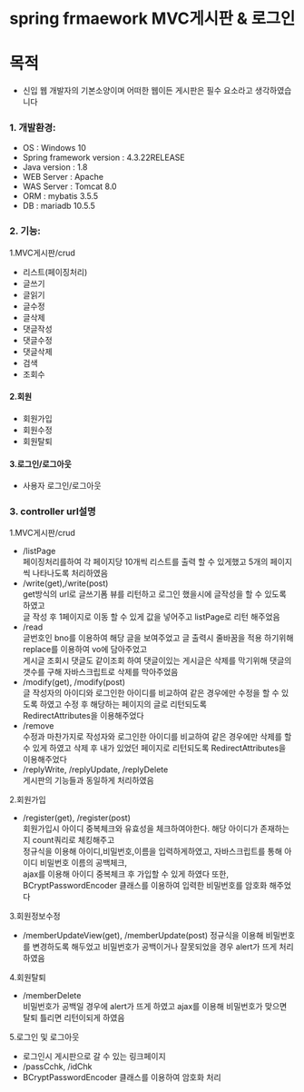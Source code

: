 # spring frmaework MVC게시판 & 로그인

# 목적
   + 신입 웹 개발자의 기본소양이며 어떠한 웹이든 게시판은 필수 요소라고 생각하였습니다

### 1. 개발환경:  
   + OS : Windows 10  
   + Spring framework version : 4.3.22RELEASE  
   + Java version : 1.8  
   + WEB Server : Apache  
   + WAS Server : Tomcat 8.0  
   + ORM : mybatis 3.5.5  
   + DB : mariadb 10.5.5  

### 2. 기능:  
  1.MVC게시판/crud    
  + 리스트(페이징처리)   
  + 글쓰기    
  + 글읽기    
  + 글수정   
  + 글삭제  
  + 댓글작성    
  + 댓글수정   
  + 댓글삭제    
  + 검색
  + 조회수    
  
  #### 2.회원    
  + 회원가입    
  + 회원수정    
  + 회원탈퇴    
  
   #### 3.로그인/로그아웃    
  + 사용자 로그인/로그아웃   
  
### 3. controller url설명  
   1.MVC게시판/crud    
   + /listPage  
     페이징처리를하여 각 페이지당 10개씩 리스트를 출력 할 수 있게했고 5개의 페이지씩 나타나도록 처리하였음  
   + /write(get),/write(post)  
     get방식의 url로 글쓰기폼 뷰를 리턴하고 로그인 했을시에 글작성을 할 수 있도록 하였고  
     글 작성 후 1페이지로 이동 할 수 있게 값을 넣어주고 listPage로 리턴 해주었음       
   + /read  
     글번호인 bno를 이용하여 해당 글을 보여주었고 글 출력시 줄바꿈을 적용 하기위해 replace를 이용하여 vo에 담아주었고  
     게시글 조회시 댓글도 같이조회 하여 댓글이있는 게시글은 삭제를 막기위해 댓글의 갯수를 구해 자바스크립트로 삭제를 막아주었음
   + /modify(get), /modify(post)  
     글 작성자의 아이디와 로그인한 아이디를 비교하여 같은 경우에만 수정을 할 수 있도록 하였고 수정 후 해당하는 페이지의 글로 리턴되도록  
     RedirectAttributes을 이용해주었다  
   + /remove  
     수정과 마찬가지로 작성자와 로그인한 아이디를 비교하여 같은 경우에만 삭제를 할 수 있게 하였고 삭제 후 내가 있었던 페이지로 리턴되도록
     RedirectAttributes을 이용해주었다  
   + /replyWrite, /replyUpdate, /replyDelete    
     게시판의 기능들과 동일하게 처리하였음  
     
   2.회원가입
   + /register(get), /register(post)  
     회원가입시 아이디 중복체크와 유효성을 체크하여야한다. 해당 아이디가 존재하는지 count쿼리로 체킹해주고    
     정규식을 이용해 아이디,비밀번호,이름을 입력하게하였고, 자바스크립트를 통해 아이디 비밀번호 이름의 공백체크,  
     ajax를 이용해 아이디 중복체크 후 가입할 수 있게 하였다 또한, BCryptPasswordEncoder 클래스를 이용하여 입력한 비밀번호를 암호화 해주었다    
  
   3.회원정보수정
   + /memberUpdateView(get), /memberUpdate(post)
     정규식을 이용해 비밀번호를 변경하도록 해두었고 비밀번호가 공백이거나 잘못되었을 경우 alert가 뜨게 처리하였음
 
   4.회원탈퇴
   + /memberDelete  
     비밀번호가 공백일 경우에 alert가 뜨게 하였고
     ajax를 이용해 비밀번호가 맞으면 탈퇴 틀리면 리턴이되게 하였음  
    
   5.로그인 및 로그아웃
   + 로그인시 게시판으로 갈 수 있는 링크페이지  
   + /passCchk, /idChk  
   + BCryptPasswordEncoder 클래스를 이용하여 암호화 처리
